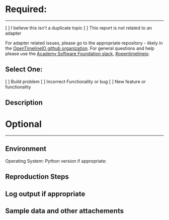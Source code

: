 # Required:
------------
[ ] I believe this isn't a duplicate topic
[ ] This report is not related to an adapter

For adapter related issues, please go to the appropriate repository - likely in
the [OpenTimelineIO github organization](https://github.com/OpenTimelineIO/).
For general questions and help please use the
[Academy Software Foundation slack](https://slack.aswf.io/),
[#opentimelineio](https://academysoftwarefdn.slack.com/messages/CMQ9J4BQC).

## Select One:

[ ] Build problem
[ ] Incorrect Functionality or bug
[ ] New feature or functionality

## Description

# Optional
-----------

## Environment

Operating System:
Python version if appropriate:

## Reproduction Steps

## Log output if appropriate

## Sample data and other attachements
